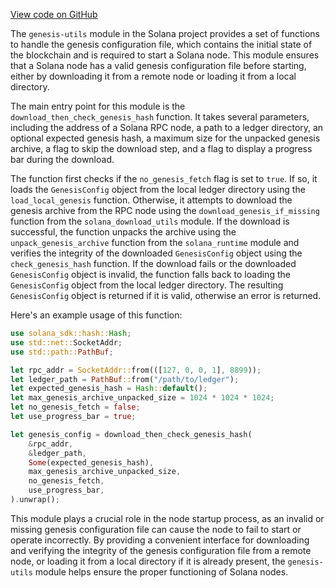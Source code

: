 [View code on GitHub](https://github.com/solana-labs/solana/tree/master/na/genesis-utils)

The `genesis-utils` module in the Solana project provides a set of functions to handle the genesis configuration file, which contains the initial state of the blockchain and is required to start a Solana node. This module ensures that a Solana node has a valid genesis configuration file before starting, either by downloading it from a remote node or loading it from a local directory.

The main entry point for this module is the `download_then_check_genesis_hash` function. It takes several parameters, including the address of a Solana RPC node, a path to a ledger directory, an optional expected genesis hash, a maximum size for the unpacked genesis archive, a flag to skip the download step, and a flag to display a progress bar during the download.

The function first checks if the `no_genesis_fetch` flag is set to `true`. If so, it loads the `GenesisConfig` object from the local ledger directory using the `load_local_genesis` function. Otherwise, it attempts to download the genesis archive from the RPC node using the `download_genesis_if_missing` function from the `solana_download_utils` module. If the download is successful, the function unpacks the archive using the `unpack_genesis_archive` function from the `solana_runtime` module and verifies the integrity of the downloaded `GenesisConfig` object using the `check_genesis_hash` function. If the download fails or the downloaded `GenesisConfig` object is invalid, the function falls back to loading the `GenesisConfig` object from the local ledger directory. The resulting `GenesisConfig` object is returned if it is valid, otherwise an error is returned.

Here's an example usage of this function:

```rust
use solana_sdk::hash::Hash;
use std::net::SocketAddr;
use std::path::PathBuf;

let rpc_addr = SocketAddr::from(([127, 0, 0, 1], 8899));
let ledger_path = PathBuf::from("/path/to/ledger");
let expected_genesis_hash = Hash::default();
let max_genesis_archive_unpacked_size = 1024 * 1024 * 1024;
let no_genesis_fetch = false;
let use_progress_bar = true;

let genesis_config = download_then_check_genesis_hash(
    &rpc_addr,
    &ledger_path,
    Some(expected_genesis_hash),
    max_genesis_archive_unpacked_size,
    no_genesis_fetch,
    use_progress_bar,
).unwrap();
```

This module plays a crucial role in the node startup process, as an invalid or missing genesis configuration file can cause the node to fail to start or operate incorrectly. By providing a convenient interface for downloading and verifying the integrity of the genesis configuration file from a remote node, or loading it from a local directory if it is already present, the `genesis-utils` module helps ensure the proper functioning of Solana nodes.
